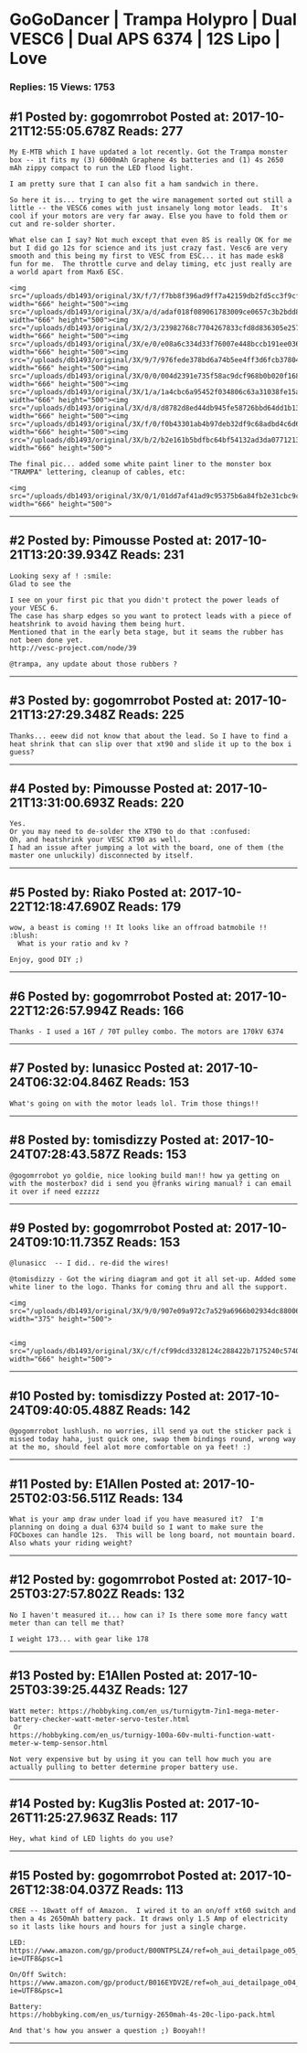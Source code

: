 # GoGoDancer &#124; Trampa Holypro &#124; Dual VESC6 &#124; Dual APS 6374 &#124; 12S Lipo &#124; Love

### Replies: 15 Views: 1753

## \#1 Posted by: gogomrrobot Posted at: 2017-10-21T12:55:05.678Z Reads: 277

```
My E-MTB which I have updated a lot recently. Got the Trampa monster box -- it fits my (3) 6000mAh Graphene 4s batteries and (1) 4s 2650 mAh zippy compact to run the LED flood light.

I am pretty sure that I can also fit a ham sandwich in there.  

So here it is... trying to get the wire management sorted out still a little -- the VESC6 comes with just insanely long motor leads.  It's cool if your motors are very far away. Else you have to fold them or cut and re-solder shorter.

What else can I say? Not much except that even 8S is really OK for me but I did go 12s for science and its just crazy fast. Vesc6 are very smooth and this being my first to VESC from ESC... it has made esk8 fun for me.  The throttle curve and delay timing, etc just really are a world apart from Max6 ESC.

<img src="/uploads/db1493/original/3X/f/7/f7bb8f396ad9ff7a42159db2fd5cc3f9cf198011.JPG" width="666" height="500"><img src="/uploads/db1493/original/3X/a/d/adaf018f089061783009ce0657c3b2bdd8c4fdfc.JPG" width="666" height="500"><img src="/uploads/db1493/original/3X/2/3/23982768c7704267833cfd8d836305e2574f4b84.JPG" width="666" height="500"><img src="/uploads/db1493/original/3X/e/0/e08a6c334d33f76007e448bccb191ee036d8bffa.JPG" width="666" height="500"><img src="/uploads/db1493/original/3X/9/7/976fede378bd6a74b5ee4ff3d6fcb378044bee00.JPG" width="666" height="500"><img src="/uploads/db1493/original/3X/0/0/004d2391e735f58ac9dcf968b0b020f1683d1e0e.JPG" width="666" height="500"><img src="/uploads/db1493/original/3X/1/a/1a4cbc6a95452f034806c63a31038fe15ae2d8af.JPG" width="666" height="500"><img src="/uploads/db1493/original/3X/d/8/d8782d8ed44db945fe58726bbd64dd1b13b5cabb.JPG" width="666" height="500"><img src="/uploads/db1493/original/3X/f/0/f0b43301ab4b97deb32df9c68adbd4c6d62ffb9f.JPG" width="666" height="500"><img src="/uploads/db1493/original/3X/b/2/b2e161b5bdfbc64bf54132ad3da077121314cf61.JPG" width="666" height="500">

The final pic... added some white paint liner to the monster box "TRAMPA" lettering, cleanup of cables, etc:

<img src="/uploads/db1493/original/3X/0/1/01dd7af41ad9c95375b6a84fb2e31cbc9c8e4a0f.JPG" width="666" height="500">
```

---
## \#2 Posted by: Pimousse Posted at: 2017-10-21T13:20:39.934Z Reads: 231

```
Looking sexy af ! :smile:
Glad to see the 

I see on your first pic that you didn't protect the power leads of your VESC 6.
The case has sharp edges so you want to protect leads with a piece of heatshrink to avoid having them being hurt.
Mentioned that in the early beta stage, but it seams the rubber has not been done yet.
http://vesc-project.com/node/39

@trampa, any update about those rubbers ?
```

---
## \#3 Posted by: gogomrrobot Posted at: 2017-10-21T13:27:29.348Z Reads: 225

```
Thanks... eeew did not know that about the lead. So I have to find a heat shrink that can slip over that xt90 and slide it up to the box i guess?
```

---
## \#4 Posted by: Pimousse Posted at: 2017-10-21T13:31:00.693Z Reads: 220

```
Yes.
Or you may need to de-solder the XT90 to do that :confused:
Oh, and heatshrink your VESC XT90 as well.
I had an issue after jumping a lot with the board, one of them (the master one unluckily) disconnected by itself.
```

---
## \#5 Posted by: Riako Posted at: 2017-10-22T12:18:47.690Z Reads: 179

```
wow, a beast is coming !! It looks like an offroad batmobile !! :blush:
  What is your ratio and kv ?

Enjoy, good DIY ;)
```

---
## \#6 Posted by: gogomrrobot Posted at: 2017-10-22T12:26:57.994Z Reads: 166

```
Thanks - I used a 16T / 70T pulley combo. The motors are 170kV 6374
```

---
## \#7 Posted by: lunasicc Posted at: 2017-10-24T06:32:04.846Z Reads: 153

```
What's going on with the motor leads lol. Trim those things!!
```

---
## \#8 Posted by: tomisdizzy Posted at: 2017-10-24T07:28:43.587Z Reads: 153

```
@gogomrrobot yo goldie, nice looking build man!! how ya getting on with the mosterbox? did i send you @franks wiring manual? i can email it over if need ezzzzz
```

---
## \#9 Posted by: gogomrrobot Posted at: 2017-10-24T09:10:11.735Z Reads: 153

```
@lunasicc  -- I did.. re-did the wires!

@tomisdizzy - Got the wiring diagram and got it all set-up. Added some white liner to the logo. Thanks for coming thru and all the support.

<img src="/uploads/db1493/original/3X/9/0/907e09a972c7a529a6966b02934dc88006ea564c.JPG" width="375" height="500">


<img src="/uploads/db1493/original/3X/c/f/cf99dcd3328124c288422b7175240c574053f0b2.JPG" width="666" height="500">
```

---
## \#10 Posted by: tomisdizzy Posted at: 2017-10-24T09:40:05.488Z Reads: 142

```
@gogomrrobot lushlush. no worries, ill send ya out the sticker pack i missed today haha, just quick one, swap them bindings round, wrong way at the mo, should feel alot more comfortable on ya feet! :)
```

---
## \#11 Posted by: E1Allen Posted at: 2017-10-25T02:03:56.511Z Reads: 134

```
What is your amp draw under load if you have measured it?  I'm planning on doing a dual 6374 build so I want to make sure the FOCboxes can handle 12s.  This will be long board, not mountain board. Also whats your riding weight?
```

---
## \#12 Posted by: gogomrrobot Posted at: 2017-10-25T03:27:57.802Z Reads: 132

```
No I haven't measured it... how can i? Is there some more fancy watt meter than can tell me that?

I weight 173... with gear like 178
```

---
## \#13 Posted by: E1Allen Posted at: 2017-10-25T03:39:25.443Z Reads: 127

```
Watt meter: https://hobbyking.com/en_us/turnigytm-7in1-mega-meter-battery-checker-watt-meter-servo-tester.html
 Or
https://hobbyking.com/en_us/turnigy-100a-60v-multi-function-watt-meter-w-temp-sensor.html

Not very expensive but by using it you can tell how much you are actually pulling to better determine proper battery use.
```

---
## \#14 Posted by: Kug3lis Posted at: 2017-10-26T11:25:27.963Z Reads: 117

```
Hey, what kind of LED lights do you use?
```

---
## \#15 Posted by: gogomrrobot Posted at: 2017-10-26T12:38:04.037Z Reads: 113

```
CREE -- 18watt off of Amazon.  I wired it to an on/off xt60 switch and then a 4s 2650mAh battery pack. It draws only 1.5 Amp of electricity so it lasts like hours and hours for just a single charge.

LED:
https://www.amazon.com/gp/product/B00NTPSLZ4/ref=oh_aui_detailpage_o05_s00?ie=UTF8&psc=1

On/Off Switch:
https://www.amazon.com/gp/product/B016EYDV2E/ref=oh_aui_detailpage_o04_s00?ie=UTF8&psc=1

Battery:
https://hobbyking.com/en_us/turnigy-2650mah-4s-20c-lipo-pack.html

And that's how you answer a question ;) Booyah!!
```

---
